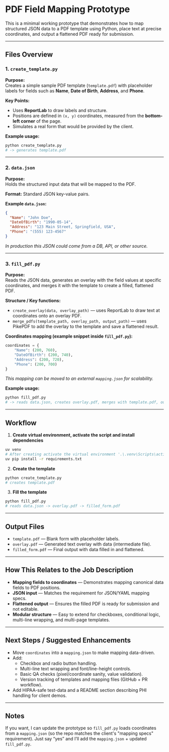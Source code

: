 # PDF Field Mapping Prototype

This is a minimal working prototype that demonstrates how to map structured JSON data to a PDF template using Python, place text at precise coordinates, and output a flattened PDF ready for submission.

---

## Files Overview

### 1. `create_template.py`  
**Purpose:**  
Creates a simple sample PDF template (`template.pdf`) with placeholder labels for fields such as **Name**, **Date of Birth**, **Address**, and **Phone**.

**Key Points:**
- Uses **ReportLab** to draw labels and structure.
- Positions are defined in `(x, y)` coordinates, measured from the **bottom-left corner** of the page.
- Simulates a real form that would be provided by the client.

**Example usage:**
```bash
python create_template.py
# -> generates template.pdf
```

---

### 2. `data.json`  
**Purpose:**  
Holds the structured input data that will be mapped to the PDF.

**Format:** Standard JSON key-value pairs.

**Example `data.json`:**
```json
{
  "Name": "John Doe",
  "DateOfBirth": "1990-05-14",
  "Address": "123 Main Street, Springfield, USA",
  "Phone": "(555) 123-4567"
}
```

_In production this JSON could come from a DB, API, or other source._

---

### 3. `fill_pdf.py`  
**Purpose:**  
Reads the JSON data, generates an overlay with the field values at specific coordinates, and merges it with the template to create a filled, flattened PDF.

**Structure / Key functions:**
- `create_overlay(data, overlay_path)` — uses ReportLab to draw text at coordinates onto an overlay PDF.
- `merge_pdfs(template_path, overlay_path, output_path)` — uses PikePDF to add the overlay to the template and save a flattened result.

**Coordinates mapping (example snippet inside `fill_pdf.py`):**
```python
coordinates = {
    "Name": (200, 760),
    "DateOfBirth": (200, 740),
    "Address": (200, 720),
    "Phone": (200, 700)
}
```
_This mapping can be moved to an external `mapping.json` for scalability._

**Example usage:**
```bash
python fill_pdf.py
# -> reads data.json, creates overlay.pdf, merges with template.pdf, outputs filled_form.pdf
```

---

## Workflow

1. **Create virtual environment, activate the script and install dependencies**
```bash
uv venv
# After creating activate the virtual environment '.\.venv\Scripts\activate'
uv pip install -r requirements.txt
```

2. **Create the template**
```bash
python create_template.py
# creates template.pdf
```

3. **Fill the template**
```bash
python fill_pdf.py
# reads data.json -> overlay.pdf -> filled_form.pdf
```

---

## Output Files

- `template.pdf` — Blank form with placeholder labels.
- `overlay.pdf` — Generated text overlay with data (intermediate file).
- `filled_form.pdf` — Final output with data filled in and flattened.

---

## How This Relates to the Job Description

- **Mapping fields to coordinates** — Demonstrates mapping canonical data fields to PDF positions.
- **JSON input** — Matches the requirement for JSON/YAML mapping specs.
- **Flattened output** — Ensures the filled PDF is ready for submission and not editable.
- **Modular structure** — Easy to extend for checkboxes, conditional logic, multi-line wrapping, and multi-page templates.

---

## Next Steps / Suggested Enhancements

- Move `coordinates` into a `mapping.json` to make mapping data-driven.
- Add:
  - Checkbox and radio button handling.
  - Multi-line text wrapping and font/line-height controls.
  - Basic QA checks (pixel/coordinate sanity, value validation).
  - Version tracking of templates and mapping files (GitHub + PR workflow).
- Add HIPAA-safe test-data and a README section describing PHI handling for client demos.

---

## Notes

If you want, I can update the prototype so `fill_pdf.py` loads coordinates from a `mapping.json` (so the repo matches the client's "mapping specs" requirement). Just say “yes” and I’ll add the `mapping.json` + updated `fill_pdf.py`.
